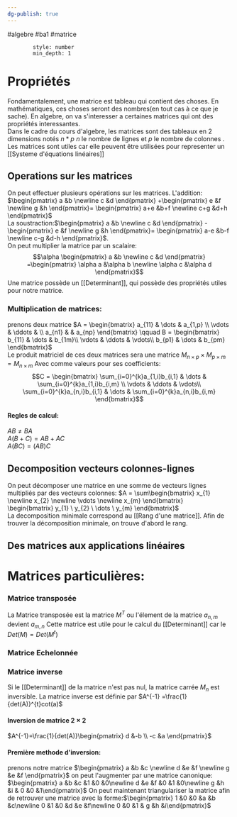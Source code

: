 ```yaml
---
dg-publish: true
---
```

#algebre #ba1 #matrice 
```toc
		style: number
		min_depth: 1
```
# Propriétés
Fondamentalement, une matrice est tableau qui contient des choses. En mathématiques, ces choses seront des nombres(en tout cas à ce que je sache). En algebre, on va s'interesser a certaines matrices qui ont des propriétés interessantes.\
Dans le cadre du cours d'algebre, les matrices sont des tableaux en 2 dimensions notés $n*p$ $n$ le nombre de lignes et $p$ le nombre de colonnes . Les matrices sont utiles car elle peuvent être utilisées pour representer un [[Systeme d'équations linéaires]]
## Operations sur les matrices
On peut effectuer plusieurs opérations sur les matrices.
L'addition: $\begin{pmatrix} a &b \newline c &d \end{pmatrix} +\begin{pmatrix} e &f \newline g &h \end{pmatrix}= \begin{pmatrix} a+e &b+f \newline c+g &d+h \end{pmatrix}$\
La soustraction:$\begin{pmatrix} a &b \newline c &d \end{pmatrix} -\begin{pmatrix} e &f \newline g &h \end{pmatrix}= \begin{pmatrix} a-e &b-f \newline c-g &d-h \end{pmatrix}$.\
On peut multiplier la matrice par un scalaire:
$$\alpha \begin{pmatrix} a &b \newline c &d \end{pmatrix} =\begin{pmatrix} \alpha a &\alpha b \newline \alpha c  &\alpha d \end{pmatrix}$$
Une matrice possède un [[Determinant]], qui possède des propriétés utiles pour notre matrice.
### Multiplication de matrices:
prenons deux matrice
$A = \begin{bmatrix} 
    a_{11}  & \dots & a_{1,p} \\
    \vdots & \ddots & \\
    a_{n1} &        & a_{np} 
    \end{bmatrix}
\qquad
B = \begin{bmatrix} 
    b_{11} & \dots  & b_{1m}\\
    \vdots & \ddots & \vdots\\
    b_{p1} & \dots  & b_{pm} 
    \end{bmatrix}$\
Le produit matriciel de ces deux matrices sera une matrice $M_{n\times p}\times M_{p\times m} =M_{n\times m}$
	Avec comme valeurs pour ses coefficients:
	$$C = \begin{bmatrix} 
    \sum_{i=0}^{k}a_{1,i}b_{i,1} & \dots  &  \sum_{i=0}^{k}a_{1,i}b_{i,m} \\
    \vdots & \ddots & \vdots\\
     \sum_{i=0}^{k}a_{n,i}b_{i,1}  & \dots  &  \sum_{i=0}^{k}a_{n,i}b_{i,m} 
    \end{bmatrix}$$
	
#### Regles de calcul:
$AB \neq BA$\
$A(B+C) = AB + AC$\
$A(BC)=(AB)C$
## Decomposition vecteurs colonnes-lignes
On peut décomposer une matrice en une somme de vecteurs lignes multipliés par des vecteurs colonnes:
 $A = \sum\begin{bmatrix}
 x_{1} \newline
 x_{2} \newline
 \vdots \newline
 x_{m}
 \end{bmatrix}
 \begin{bmatrix}
 y_{1} \
 y_{2} \
 \dots \
 y_{m}
 \end{bmatrix}$\
 La decomposition minimale correspond au [[Rang d'une matrice]].
 Afin de trouver la décomposition minimale, on trouve d'abord le rang.
 
## Des matrices aux applications linéaires

# Matrices particulières:
### Matrice transposée
La Matrice transposée est la matrice $M^{T}$ ou l'élement de la matrice $a_{n,m}$ devient $a_{m,n}$
Cette matrice est utile pour le calcul du [[Determinant]] car le $Det(M)= Det(M^{t})$
### Matrice Echelonnée
### Matrice inverse
Si le [[Determinant]] de la matrice n'est pas nul, la matrice carrée $M_{n}$ est inversible. 
La matrice inverse est définie par $A^{-1} =\frac{1}{det(A)}^{t}cot(a)$
#### Inversion de matrice $2\times2$
$A^{-1}=\frac{1}{det(A)}\begin{pmatrix} d &-b \\ -c &a \end{pmatrix}$
#### Première methode d'inversion:
prenons notre matrice $\begin{pmatrix} a &b &c \newline d &e &f \newline g &e &f \end{pmatrix}$ on peut l'augmenter par une matrice canonique: $\begin{pmatrix} a &b &c &1 &0 &0\newline d &e &f &0 &1 &0\newline g &h &i & 0 &0 &1\end{pmatrix}$ On peut maintenant triangulariser la matrice afin de retrouver une matrice avec la forme:$\begin{pmatrix} 1 &0 &0 &a &b &c\newline 0 &1 &0 &d &e &f\newline 0 &0 &1 & g &h &i\end{pmatrix}$